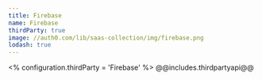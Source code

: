 ```yaml
---
title: Firebase
name: Firebase
thirdParty: true
image: //auth0.com/lib/saas-collection/img/firebase.png
lodash: true
---
```

<% configuration.thirdParty = 'Firebase' %>
@@includes.thirdpartyapi@@
